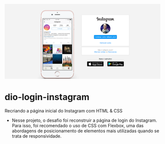 ![instagram](https://github.com/williamfernands/dio-login-instagram/blob/main/img/loguin-instagram.png)
# dio-login-instagram
 Recriando a página inicial do Instagram com HTML &amp; CSS
* Nesse projeto, o desafio foi reconstruir a página de login do Instagram. Para isso, foi recomendado o uso de CSS com Flexbox, uma das abordagens de posicionamento de elementos mais utilizadas quando se trata de responsividade.
